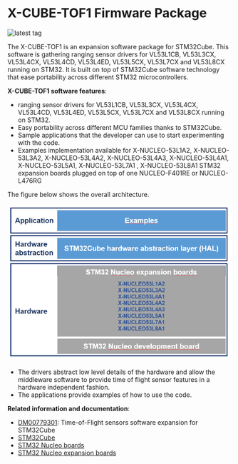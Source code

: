 # X-CUBE-TOF1 Firmware Package

![latest tag](https://img.shields.io/github/v/tag/STMicroelectronics/x-cube-tof1.svg?color=brightgreen)

The X-CUBE-TOF1 is an expansion software package for STM32Cube. This software is gathering ranging sensor drivers for VL53L1CB, VL53L3CX, VL53L4CX, VL53L4CD, VL53L4ED, VL53L5CX, VL53L7CX and VL53L8CX running on STM32. It is built on top of STM32Cube software technology that ease portability across different STM32 microcontrollers.

**X-CUBE-TOF1 software features**:


- ranging sensor drivers for VL53L1CB, VL53L3CX, VL53L4CX, VL53L4CD, VL53L4ED, VL53L5CX, VL53L7CX and VL53L8CX running on STM32.
- Easy portability across different MCU families thanks to STM32Cube.
- Sample applications that the developer can use to start experimenting with the code.
- Examples implementation available for X-NUCLEO-53L1A2, X-NUCLEO-53L3A2, X-NUCLEO-53L4A2, X-NUCLEO-53L4A3, X-NUCLEO-53L4A1, X-NUCLEO-53L5A1, X-NUCLEO-53L7A1 , X-NUCLEO-53L8A1 STM32 expansion boards plugged on top of one NUCLEO-F401RE or NUCLEO-L476RG

The figure below shows the overall architecture.

[![X-CUBE-TOF1 architecture diagram](_htmresc/xcubetof1-arch.png)]()

- The drivers abstract low level details of the hardware and allow the middleware software to provide time of flight sensor features in a hardware independent fashion.
- The applications provide examples of how to use the code.

**Related information and documentation**:

- [DM00779301](https://www.st.com/content/ccc/resource/technical/document/data_brief/group3/88/e9/90/d2/a4/29/4b/98/DM00779301/files/DM00779301.pdf/jcr:content/translations/en.DM00779301.pdf): Time-of-Flight sensors software expansion for STM32Cube
- [STM32Cube](http://www.st.com/stm32cube)
- [STM32 Nucleo boards](http://www.st.com/stm32nucleo)
- [STM32 Nucleo expansion boards](http://www.st.com/x-nucleo)
